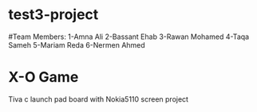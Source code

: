 # test3-project
#Team Members:
              1-Amna Ali
              2-Bassant Ehab
              3-Rawan Mohamed 
              4-Taqa Sameh 
              5-Mariam Reda
              6-Nermen Ahmed
# X-O Game
Tiva c launch pad board with Nokia5110 screen project

